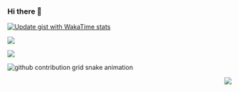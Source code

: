 ### Hi there 👋

[![Update gist with WakaTime stats](https://github.com/zengjiapei3000/waka-box/actions/workflows/schedule.yml/badge.svg)](https://github.com/zengjiapei3000/waka-box/actions/workflows/schedule.yml)

<p align="center">
</p>

<p>
  <a href="https://github.com/zengjiapei3000?tab=followers"><img src="https://img.shields.io/github/followers/zengjiapei3000?style=social"></a>
</p>

<img src="https://github-readme-stats.vercel.app/api?username=zengjiapei3000&show_icons=true&theme=prussian" />

![github contribution grid snake animation](https://raw.githubusercontent.com/zengjiapei3000/zengjiapei3000/output/github-contribution-grid-snake.svg)


<img align=right src='https://github.githubassets.com/images/mona-whisper.gif'/>

<!--
**zengjiapei3000/zengjiapei3000** is a ✨ _special_ ✨ repository because its `README.md` (this file) appears on your GitHub profile.

Here are some ideas to get you started:

- 🔭 I’m currently working on ...
- 🌱 I’m currently learning ...
- 👯 I’m looking to collaborate on ...
- 🤔 I’m looking for help with ...
- 💬 Ask me about ...
- 📫 How to reach me: ...
- 😄 Pronouns: ...
- ⚡ Fun fact: ...
-->
